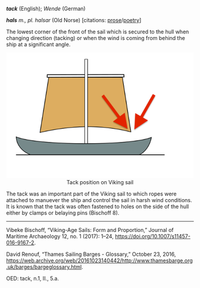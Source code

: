 **_tack_** (English); _Wende_ (German)

_**hals** m., pl. halsar_ (Old Norse) [citations: [prose](https://onp.ku.dk/onp/onp.php?o30985)/[poetry](https://onp.ku.dk/onp/onp.php?o30985)]  

  The lowest corner of the front of the sail which is secured to the hull when changing direction (tacking) or when the wind is coming from behind the ship at a significant angle.

<div align="center">
  
  ![tack from Skuldelev 1](../images/Tack.png)  
  Tack position on Viking sail
  
</div>
  
  The tack was an important part of the Viking sail to which ropes were attached to manuever the ship and control the sail in harsh wind conditions. It is known that the tack was often fastened to holes on the side of the hull either by clamps or belaying pins (Bischoff 8).   

---
  Vibeke Bischoff, “Viking-Age Sails: Form and Proportion,” Journal of Maritime Archaeology 12, no. 1 (2017): 1–24, https://doi.org/10.1007/s11457-016-9167-2.

  David Renouf, “Thames Sailing Barges - Glossary,” October 23, 2016, https://web.archive.org/web/20161023140442/http://www.thamesbarge.org.uk/barges/bargeglossary.html.

  OED: tack, n.1, II., 5.a.
